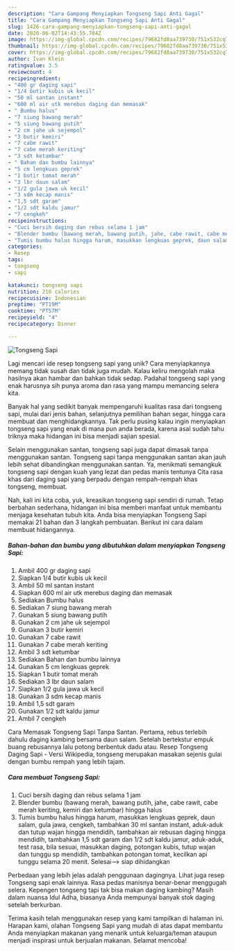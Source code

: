 ```yaml
---
description: "Cara Gampang Menyiapkan Tongseng Sapi Anti Gagal"
title: "Cara Gampang Menyiapkan Tongseng Sapi Anti Gagal"
slug: 1426-cara-gampang-menyiapkan-tongseng-sapi-anti-gagal
date: 2020-06-02T14:43:55.704Z
image: https://img-global.cpcdn.com/recipes/79682fd8aa739730/751x532cq70/tongseng-sapi-foto-resep-utama.jpg
thumbnail: https://img-global.cpcdn.com/recipes/79682fd8aa739730/751x532cq70/tongseng-sapi-foto-resep-utama.jpg
cover: https://img-global.cpcdn.com/recipes/79682fd8aa739730/751x532cq70/tongseng-sapi-foto-resep-utama.jpg
author: Ivan Klein
ratingvalue: 3.5
reviewcount: 4
recipeingredient:
- "400 gr daging sapi"
- "1/4 butir kubis uk kecil"
- "50 ml santan instant"
- "600 ml air utk merebus daging dan memasak"
- " Bumbu halus"
- "7 siung bawang merah"
- "5 siung bawang putih"
- "2 cm jahe uk sejempol"
- "3 butir kemiri"
- "7 cabe rawit"
- "7 cabe merah keriting"
- "3 sdt ketumbar"
- " Bahan dan bumbu lainnya"
- "5 cm lengkuas geprek"
- "1 butir tomat merah"
- "3 lbr daun salam"
- "1/2 gula jawa uk kecil"
- "3 sdm kecap manis"
- "1,5 sdt garam"
- "1/2 sdt kaldu jamur"
- "7 cengkeh"
recipeinstructions:
- "Cuci bersih daging dan rebus selama 1 jam"
- "Blender bumbu (bawang merah, bawang putih, jahe, cabe rawit, cabe merah keriting, kemiri dan ketumbar) hingga halus"
- "Tumis bumbu halus hingga harum, masukkan lengkuas geprek, daun salam, gula jawa, cengkeh, tambahkan 30 ml santan instant, aduk-aduk dan tutup wajan hingga mendidih, tambahkan air rebusan daging hingga mendidih, tambahkan 1,5 sdt garam dan 1/2 sdt kaldu jamur, aduk-aduk, test rasa, bila sesuai, masukkan daging, potongan kubis, tutup wajan dan tunggu sp mendidih, tambahkan potongan tomat, kecilkan api tunggu selama 20 menit. Selesai—&gt; siap dihidangkan"
categories:
- Resep
tags:
- tongseng
- sapi

katakunci: tongseng sapi 
nutrition: 210 calories
recipecuisine: Indonesian
preptime: "PT19M"
cooktime: "PT57M"
recipeyield: "4"
recipecategory: Dinner

---
```



![Tongseng Sapi](https://img-global.cpcdn.com/recipes/79682fd8aa739730/751x532cq70/tongseng-sapi-foto-resep-utama.jpg)

Lagi mencari ide resep tongseng sapi yang unik? Cara menyiapkannya memang tidak susah dan tidak juga mudah. Kalau keliru mengolah maka hasilnya akan hambar dan bahkan tidak sedap. Padahal tongseng sapi yang enak harusnya sih punya aroma dan rasa yang mampu memancing selera kita.

Banyak hal yang sedikit banyak mempengaruhi kualitas rasa dari tongseng sapi, mulai dari jenis bahan, selanjutnya pemilihan bahan segar, hingga cara membuat dan menghidangkannya. Tak perlu pusing kalau ingin menyiapkan tongseng sapi yang enak di mana pun anda berada, karena asal sudah tahu triknya maka hidangan ini bisa menjadi sajian spesial.

Selain menggunakan santan, tongseng sapi juga dapat dimasak tanpa menggunakan santan. Tongseng sapi tanpa menggunakan santan akan jauh lebih sehat dibandingkan menggunakan santan. Ya, menikmati semangkuk tongseng sapi dengan kuah yang lezat dan pedas manis tentunya Cita rasa khas dari daging sapi yang berpadu dengan rempah-rempah khas tongseng, membuat.


Nah, kali ini kita coba, yuk, kreasikan tongseng sapi sendiri di rumah. Tetap berbahan sederhana, hidangan ini bisa memberi manfaat untuk membantu menjaga kesehatan tubuh kita. Anda bisa menyiapkan Tongseng Sapi memakai 21 bahan dan 3 langkah pembuatan. Berikut ini cara dalam membuat hidangannya.

<!--inarticleads1-->

##### Bahan-bahan dan bumbu yang dibutuhkan dalam menyiapkan Tongseng Sapi:

1. Ambil 400 gr daging sapi
1. Siapkan 1/4 butir kubis uk kecil
1. Ambil 50 ml santan instant
1. Siapkan 600 ml air utk merebus daging dan memasak
1. Sediakan  Bumbu halus
1. Sediakan 7 siung bawang merah
1. Gunakan 5 siung bawang putih
1. Gunakan 2 cm jahe uk sejempol
1. Gunakan 3 butir kemiri
1. Gunakan 7 cabe rawit
1. Gunakan 7 cabe merah keriting
1. Ambil 3 sdt ketumbar
1. Sediakan  Bahan dan bumbu lainnya
1. Gunakan 5 cm lengkuas geprek
1. Siapkan 1 butir tomat merah
1. Sediakan 3 lbr daun salam
1. Siapkan 1/2 gula jawa uk kecil
1. Gunakan 3 sdm kecap manis
1. Ambil 1,5 sdt garam
1. Gunakan 1/2 sdt kaldu jamur
1. Ambil 7 cengkeh


Cara Memasak Tongseng Sapi Tanpa Santan. Pertama, rebus terlebih dahulu daging kambing bersama daun salam. Setelah bertekstur empuk buang rebusannya lalu potong berbentuk dadu atau. Resep Tongseng Daging Sapi - Versi Wikipedia, tongseng merupakan masakan sejenis gulai dengan bumbu rempah yang lebih tajam. 

<!--inarticleads2-->

##### Cara membuat Tongseng Sapi:

1. Cuci bersih daging dan rebus selama 1 jam
1. Blender bumbu (bawang merah, bawang putih, jahe, cabe rawit, cabe merah keriting, kemiri dan ketumbar) hingga halus
1. Tumis bumbu halus hingga harum, masukkan lengkuas geprek, daun salam, gula jawa, cengkeh, tambahkan 30 ml santan instant, aduk-aduk dan tutup wajan hingga mendidih, tambahkan air rebusan daging hingga mendidih, tambahkan 1,5 sdt garam dan 1/2 sdt kaldu jamur, aduk-aduk, test rasa, bila sesuai, masukkan daging, potongan kubis, tutup wajan dan tunggu sp mendidih, tambahkan potongan tomat, kecilkan api tunggu selama 20 menit. Selesai—&gt; siap dihidangkan


Perbedaan yang lebih jelas adalah penggunaan dagingnya. Lihat juga resep Tongseng sapi enak lainnya. Rasa pedas manisnya benar-benar menggugah selera. Kepengen tongseng tapi tak bisa makan daging kambing? Masih dalam nuansa Idul Adha, biasanya Anda mempunyai banyak stok daging setelah berkurban. 

Terima kasih telah menggunakan resep yang kami tampilkan di halaman ini. Harapan kami, olahan Tongseng Sapi yang mudah di atas dapat membantu Anda menyiapkan makanan yang menarik untuk keluarga/teman ataupun menjadi inspirasi untuk berjualan makanan. Selamat mencoba!
